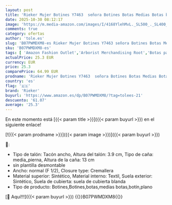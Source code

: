 ```yaml
---
layout: post
title: 'Rieker Mujer Botines Y7463  señora Botines Botas Medias Botas botín Plano Gris  Grau / 40  41 EU / 7.5 UK'
date: 2025-10-30 08:12:17
image: 'https://m.media-amazon.com/images/I/4168YlehMvL._SL500_._SL400_.jpg'
comments: true
category: ofertas
author: 'tole.es'
slug: 'B07PWMDXM8-es Rieker Mujer Botines Y7463 señora Botines Botas Medias...'
sku: 'B07PWMDXM8-es'
tags: [ 'Amazon Fashion Outlet','Arborist Merchandising Root','Botas para mujer','Compra 2, y obtén un 10% de descuento','Compra 2, y obtén un 10% de descuento_Shoes','Moda','Moda Mujer','Regalos','Self Service','Special Features Stores','Womens Shoes','Zapatos para mujer','botines','c8538d25-3af9-48d3-aeff-5f3ce5572a36_0','c8538d25-3af9-48d3-aeff-5f3ce5572a36_2801','c8538d25-3af9-48d3-aeff-5f3ce5572a36_4301','c8538d25-3af9-48d3-aeff-5f3ce5572a36_6301','rieker','🇪🇸', ]
actualPrice: 25.3 EUR
currency: EUR
price: 25.3
comparePrice: 64.99 EUR
prodname: 'Rieker Mujer Botines Y7463  señora Botines Botas Medias Botas botín Plano Gris  Grau / 40  41 EU / 7.5 UK'
country: 'es'
flag: '🇪🇸'
brand: 'Rieker'
buyurl: 'https://www.amazon.es/dp/B07PWMDXM8/?tag=tolees-21'
descuento: '61.07'
average: '25.3'
---
```


En este momento está [{{< param title >}}]({{< param buyurl >}}) en el siguiente enlace!

[![{{< param prodname >}}]({{< param image >}})]({{< param buyurl >}})

🔎:

- Tipo de talón: Tacón ancho, Altura del talón: 3.9 cm, Tipo de caña: media_pierna, Altura de la caña: 13 cm
- sin plantilla desmontable
- Ancho: normal (F 1/2), Closure type: Cremallera
- Material superior: Sintético, Material interno: Textil, Suela exterior: Sintético, Suela de cubierta: suela de cubierta blanda
- Tipo de producto: Botines,Botines,botas,medias botas,botín,plano

[🛒 Aquí!!!]({{< param buyurl >}})
{{<world>}}B07PWMDXM8{{</world>}}
